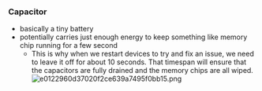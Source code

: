 
### Capacitor
- basically a tiny battery
- potentially carries just enough energy to keep something like memory chip running for a few second
	- This is why when we restart devices to try and fix an issue, we need to leave it off for about 10 seconds. That timespan will ensure that the capacitors are fully drained and the memory chips are all wiped. 
![e0122960d37020f2ce639a7495f0bb15.png](:/f350c9ead44241b5b40df7a983279d93)

